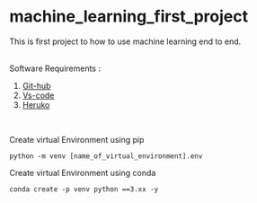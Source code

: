 # machine_learning_first_project
This is first project to how to use machine learning end to end.

<br>
Software Requirements : 

1. [Git-hub](https://github.com/)
2. [Vs-code](https://code.visualstudio.com/)
3. [Heruko](https://www.heroku.com/)
<br>

Create virtual Environment using pip

```
python -m venv [name_of_virtual_environment].env
```


Create virtual Environment using conda
```
conda create -p venv python ==3.xx -y
```
